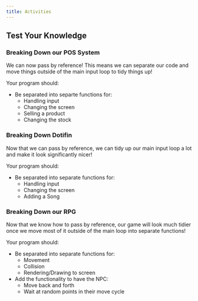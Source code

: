```yaml
---
title: Activities
---
```


## Test Your Knowledge

### Breaking Down our POS System

We can now pass by reference! This means we can separate our code and move things outside of the main input loop to tidy things up!

Your program should:

- Be separated into separte functions for:
  - Handling input
  - Changing the screen
  - Selling a product
  - Changing the stock

### Breaking Down Dotifin

Now that we can pass by reference, we can tidy up our main input loop a lot and make it look significantly nicer!

Your program should:

- Be separated into separate functions for:
  - Handling input
  - Changing the screen
  - Adding a Song

### Breaking Down our RPG

Now that we know how to pass by reference, our game will look much tidier once we move most of it outside of the main loop into separate functions!

Your program should:

- Be separated into separate functions for:
  - Movement
  - Collision
  - Rendering/Drawing to screen
- Add the functionality to have the NPC:
  - Move back and forth
  - Wait at random points in their move cycle
